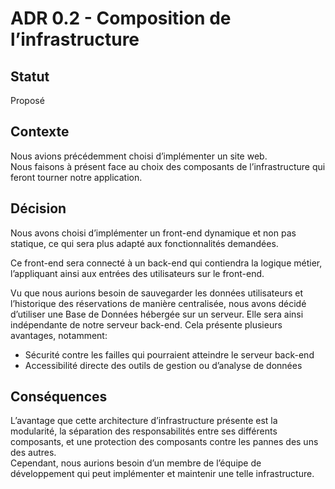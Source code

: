 
# ADR 0.2 - Composition de l’infrastructure

## Statut  
Proposé

## Contexte  
Nous avions précédemment choisi d’implémenter un site web.  
Nous faisons à présent face au choix des composants de l’infrastructure qui feront tourner notre application.

## Décision  
Nous avons choisi d’implémenter un front-end dynamique et non pas statique, ce qui sera plus adapté aux fonctionnalités demandées.

Ce front-end sera connecté à un back-end qui contiendra la logique métier, l’appliquant ainsi aux entrées des utilisateurs sur le front-end.

Vu que nous aurions besoin de sauvegarder les données utilisateurs et l’historique des réservations de manière centralisée, nous avons décidé d’utiliser une Base de Données hébergée sur un serveur. Elle sera ainsi indépendante de notre serveur back-end. Cela présente plusieurs avantages, notamment:  

- Sécurité contre les failles qui pourraient atteindre le serveur back-end  
- Accessibilité directe des outils de gestion ou d’analyse de données  

## Conséquences  
L’avantage que cette architecture d’infrastructure présente est la modularité, la séparation des responsabilités entre ses différents composants, et une protection des composants contre les pannes des uns des autres.  
Cependant, nous aurions besoin d’un membre de l’équipe de développement qui peut implémenter et maintenir une telle infrastructure.
